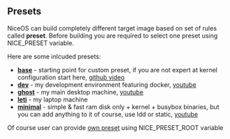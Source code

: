 ## Presets

NiceOS can build completely different target image based on set of rules called __preset__. 
Before building you are required to select one preset using NICE_PRESET variable. 

Here are some inlcuded presets:
- __[base](base/)__ - starting point for custom preset, if you are not expert at kernel configuration start here, [github video](https://github.com/solcloud/NiceOS/runs/5007593969?check_suite_focus=true)
- __[dev](dev/)__ - my development environment featuring docker, [youtube](https://youtu.be/cPaDJTJbgwQ)
- __[ghost](ghost/)__ - my main desktop machine, [youtube](https://youtu.be/SNuNFt7kSIE)
- __[leti](leti/)__ - my laptop machine
- __[minimal](minimal/)__ - simple & fast ram disk only + kernel + busybox binaries, but you can add anything to it of course, use ldd or static, [youtube](https://youtu.be/4CH8b0HnIu8)

Of course user can provide [own preset](https://github.com/solcloud/NiceOS#users-presets) using NICE_PRESET_ROOT variable
